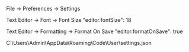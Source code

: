 File -> Preferences -> Settings

Text Editor -> Font -> Font Size
"editor.fontSize": 18

Text Editor -> Formatting -> Format On Save
"editor.formatOnSave": true

C:\Users\Admin\AppData\Roaming\Code\User\settings.json
